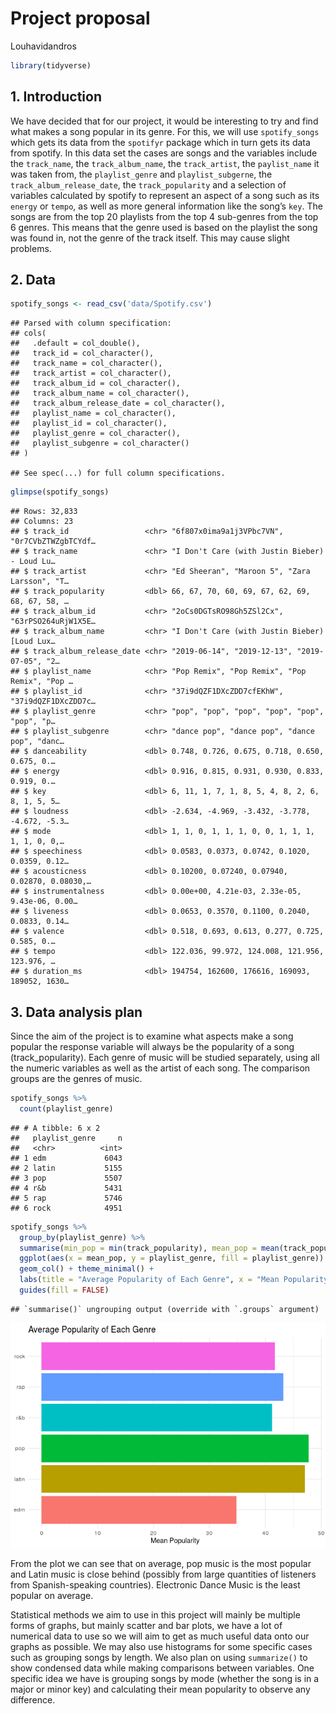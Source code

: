 Project proposal
================
Louhavidandros

``` r
library(tidyverse)
```

## 1\. Introduction

We have decided that for our project, it would be interesting to try and
find what makes a song popular in its genre. For this, we will use
`spotify_songs` which gets its data from the `spotifyr` package which in
turn gets its data from spotify. In this data set the cases are songs
and the variables include the `track_name`, the `track_album_name`, the
`track_artist`, the `paylist_name` it was taken from, the
`playlist_genre` and `playlist_subgerne`, the
`track_album_release_date`, the `track_popularity` and a selection of
variables calculated by spotify to represent an aspect of a song such as
its `energy` or `tempo`, as well as more general information like the
song’s `key`. The songs are from the top 20 playlists from the top 4
sub-genres from the top 6 genres. This means that the genre used is
based on the playlist the song was found in, not the genre of the track
itself. This may cause slight problems.

## 2\. Data

``` r
spotify_songs <- read_csv('data/Spotify.csv')
```

    ## Parsed with column specification:
    ## cols(
    ##   .default = col_double(),
    ##   track_id = col_character(),
    ##   track_name = col_character(),
    ##   track_artist = col_character(),
    ##   track_album_id = col_character(),
    ##   track_album_name = col_character(),
    ##   track_album_release_date = col_character(),
    ##   playlist_name = col_character(),
    ##   playlist_id = col_character(),
    ##   playlist_genre = col_character(),
    ##   playlist_subgenre = col_character()
    ## )

    ## See spec(...) for full column specifications.

``` r
glimpse(spotify_songs)
```

    ## Rows: 32,833
    ## Columns: 23
    ## $ track_id                 <chr> "6f807x0ima9a1j3VPbc7VN", "0r7CVbZTWZgbTCYdf…
    ## $ track_name               <chr> "I Don't Care (with Justin Bieber) - Loud Lu…
    ## $ track_artist             <chr> "Ed Sheeran", "Maroon 5", "Zara Larsson", "T…
    ## $ track_popularity         <dbl> 66, 67, 70, 60, 69, 67, 62, 69, 68, 67, 58, …
    ## $ track_album_id           <chr> "2oCs0DGTsRO98Gh5ZSl2Cx", "63rPSO264uRjW1X5E…
    ## $ track_album_name         <chr> "I Don't Care (with Justin Bieber) [Loud Lux…
    ## $ track_album_release_date <chr> "2019-06-14", "2019-12-13", "2019-07-05", "2…
    ## $ playlist_name            <chr> "Pop Remix", "Pop Remix", "Pop Remix", "Pop …
    ## $ playlist_id              <chr> "37i9dQZF1DXcZDD7cfEKhW", "37i9dQZF1DXcZDD7c…
    ## $ playlist_genre           <chr> "pop", "pop", "pop", "pop", "pop", "pop", "p…
    ## $ playlist_subgenre        <chr> "dance pop", "dance pop", "dance pop", "danc…
    ## $ danceability             <dbl> 0.748, 0.726, 0.675, 0.718, 0.650, 0.675, 0.…
    ## $ energy                   <dbl> 0.916, 0.815, 0.931, 0.930, 0.833, 0.919, 0.…
    ## $ key                      <dbl> 6, 11, 1, 7, 1, 8, 5, 4, 8, 2, 6, 8, 1, 5, 5…
    ## $ loudness                 <dbl> -2.634, -4.969, -3.432, -3.778, -4.672, -5.3…
    ## $ mode                     <dbl> 1, 1, 0, 1, 1, 1, 0, 0, 1, 1, 1, 1, 1, 0, 0,…
    ## $ speechiness              <dbl> 0.0583, 0.0373, 0.0742, 0.1020, 0.0359, 0.12…
    ## $ acousticness             <dbl> 0.10200, 0.07240, 0.07940, 0.02870, 0.08030,…
    ## $ instrumentalness         <dbl> 0.00e+00, 4.21e-03, 2.33e-05, 9.43e-06, 0.00…
    ## $ liveness                 <dbl> 0.0653, 0.3570, 0.1100, 0.2040, 0.0833, 0.14…
    ## $ valence                  <dbl> 0.518, 0.693, 0.613, 0.277, 0.725, 0.585, 0.…
    ## $ tempo                    <dbl> 122.036, 99.972, 124.008, 121.956, 123.976, …
    ## $ duration_ms              <dbl> 194754, 162600, 176616, 169093, 189052, 1630…

## 3\. Data analysis plan

Since the aim of the project is to examine what aspects make a song
popular the response variable will always be the popularity of a song
(track\_popularity). Each genre of music will be studied separately,
using all the numeric variables as well as the artist of each song. The
comparison groups are the genres of music.

``` r
spotify_songs %>%
  count(playlist_genre)
```

    ## # A tibble: 6 x 2
    ##   playlist_genre     n
    ##   <chr>          <int>
    ## 1 edm             6043
    ## 2 latin           5155
    ## 3 pop             5507
    ## 4 r&b             5431
    ## 5 rap             5746
    ## 6 rock            4951

``` r
spotify_songs %>%
  group_by(playlist_genre) %>%
  summarise(min_pop = min(track_popularity), mean_pop = mean(track_popularity), max_pop = max(track_popularity)) %>%
  ggplot(aes(x = mean_pop, y = playlist_genre, fill = playlist_genre)) + 
  geom_col() + theme_minimal() + 
  labs(title = "Average Popularity of Each Genre", x = "Mean Popularity", y = NULL) +
  guides(fill = FALSE)
```

    ## `summarise()` ungrouping output (override with `.groups` argument)

![](proposal_files/figure-gfm/popularity-plot-1.png)<!-- -->

From the plot we can see that on average, pop music is the most popular
and Latin music is close behind (possibly from large quantities of
listeners from Spanish-speaking countries). Electronic Dance Music is
the least popular on average.

Statistical methods we aim to use in this project will mainly be
multiple forms of graphs, but mainly scatter and bar plots, we have a
lot of numerical data to use so we will aim to get as much useful data
onto our graphs as possible. We may also use histograms for some
specific cases such as grouping songs by length. We also plan on using
`summarize()` to show condensed data while making comparisons between
variables. One specific idea we have is grouping songs by mode (whether
the song is in a major or minor key) and calculating their mean
popularity to observe any difference.
